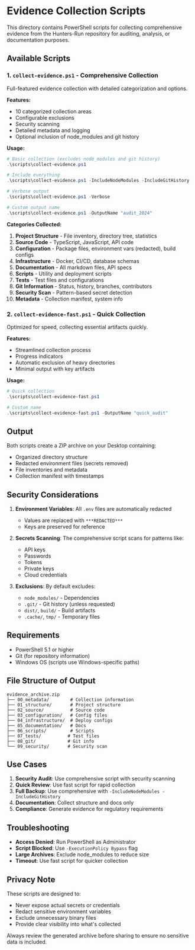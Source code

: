 # Evidence Collection Scripts

This directory contains PowerShell scripts for collecting comprehensive evidence from the Hunters-Run repository for auditing, analysis, or documentation purposes.

## Available Scripts

### 1. `collect-evidence.ps1` - Comprehensive Collection
Full-featured evidence collection with detailed categorization and options.

**Features:**
- 10 categorized collection areas
- Configurable exclusions
- Security scanning
- Detailed metadata and logging
- Optional inclusion of node_modules and git history

**Usage:**
```powershell
# Basic collection (excludes node_modules and git history)
.\scripts\collect-evidence.ps1

# Include everything
.\scripts\collect-evidence.ps1 -IncludeNodeModules -IncludeGitHistory

# Verbose output
.\scripts\collect-evidence.ps1 -Verbose

# Custom output name
.\scripts\collect-evidence.ps1 -OutputName "audit_2024"
```

**Categories Collected:**
1. **Project Structure** - File inventory, directory tree, statistics
2. **Source Code** - TypeScript, JavaScript, API code
3. **Configuration** - Package files, environment vars (redacted), build configs
4. **Infrastructure** - Docker, CI/CD, database schemas
5. **Documentation** - All markdown files, API specs
6. **Scripts** - Utility and deployment scripts
7. **Tests** - Test files and configurations
8. **Git Information** - Status, history, branches, contributors
9. **Security Scan** - Pattern-based secret detection
10. **Metadata** - Collection manifest, system info

### 2. `collect-evidence-fast.ps1` - Quick Collection
Optimized for speed, collecting essential artifacts quickly.

**Features:**
- Streamlined collection process
- Progress indicators
- Automatic exclusion of heavy directories
- Minimal output with key artifacts

**Usage:**
```powershell
# Quick collection
.\scripts\collect-evidence-fast.ps1

# Custom name
.\scripts\collect-evidence-fast.ps1 -OutputName "quick_audit"
```

## Output

Both scripts create a ZIP archive on your Desktop containing:
- Organized directory structure
- Redacted environment files (secrets removed)
- File inventories and metadata
- Collection manifest with timestamps

## Security Considerations

1. **Environment Variables**: All `.env` files are automatically redacted
   - Values are replaced with `***REDACTED***`
   - Keys are preserved for reference

2. **Secrets Scanning**: The comprehensive script scans for patterns like:
   - API keys
   - Passwords
   - Tokens
   - Private keys
   - Cloud credentials

3. **Exclusions**: By default excludes:
   - `node_modules/` - Dependencies
   - `.git/` - Git history (unless requested)
   - `dist/`, `build/` - Build artifacts
   - `.cache/`, `tmp/` - Temporary files

## Requirements

- PowerShell 5.1 or higher
- Git (for repository information)
- Windows OS (scripts use Windows-specific paths)

## File Structure of Output

```
evidence_archive.zip
├── 00_metadata/        # Collection information
├── 01_structure/       # Project structure
├── 02_source/          # Source code
├── 03_configuration/   # Config files
├── 04_infrastructure/  # Deploy configs
├── 05_documentation/   # Docs
├── 06_scripts/         # Scripts
├── 07_tests/          # Test files
├── 08_git/            # Git info
└── 09_security/       # Security scan
```

## Use Cases

1. **Security Audit**: Use comprehensive script with security scanning
2. **Quick Review**: Use fast script for rapid collection
3. **Full Backup**: Use comprehensive with `-IncludeNodeModules -IncludeGitHistory`
4. **Documentation**: Collect structure and docs only
5. **Compliance**: Generate evidence for regulatory requirements

## Troubleshooting

- **Access Denied**: Run PowerShell as Administrator
- **Script Blocked**: Use `-ExecutionPolicy Bypass` flag
- **Large Archives**: Exclude node_modules to reduce size
- **Timeout**: Use fast script for quicker collection

## Privacy Note

These scripts are designed to:
- Never expose actual secrets or credentials
- Redact sensitive environment variables
- Exclude unnecessary binary files
- Provide clear visibility into what's collected

Always review the generated archive before sharing to ensure no sensitive data is included.
